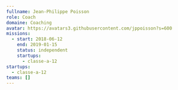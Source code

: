 ```yaml
---
fullname: Jean-Philippe Poisson
role: Coach
domaine: Coaching
avatar: https://avatars3.githubusercontent.com/jppoisson?s=600
missions:
  - start: 2018-06-12
    end: 2019-01-15
    status: independent
    startups:
      - classe-a-12
startups:
  - classe-a-12
teams: []
---
```


